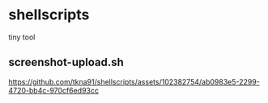 # shellscripts
tiny tool

## screenshot-upload.sh


https://github.com/tkna91/shellscripts/assets/102382754/ab0983e5-2299-4720-bb4c-970cf6ed93cc

